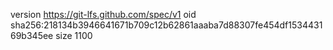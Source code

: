 version https://git-lfs.github.com/spec/v1
oid sha256:218134b3946641671b709c12b62861aaaba7d88307fe454df153443169b345ee
size 1100
